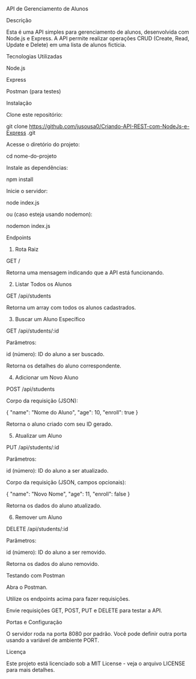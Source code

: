 API de Gerenciamento de Alunos

Descrição

Esta é uma API simples para gerenciamento de alunos, desenvolvida com Node.js e Express. A API permite realizar operações CRUD (Create, Read, Update e Delete) em uma lista de alunos fictícia.

Tecnologias Utilizadas

Node.js

Express

Postman (para testes)

Instalação

Clone este repositório:

git clone https://github.com/jusousa0/Criando-API-REST-com-NodeJs-e-Express
.git

Acesse o diretório do projeto:

cd nome-do-projeto

Instale as dependências:

npm install

Inicie o servidor:

node index.js

ou (caso esteja usando nodemon):

nodemon index.js

Endpoints

1. Rota Raiz

GET /

Retorna uma mensagem indicando que a API está funcionando.

2. Listar Todos os Alunos

GET /api/students

Retorna um array com todos os alunos cadastrados.

3. Buscar um Aluno Específico

GET /api/students/:id

Parâmetros:

id (número): ID do aluno a ser buscado.

Retorna os detalhes do aluno correspondente.

4. Adicionar um Novo Aluno

POST /api/students

Corpo da requisição (JSON):

{
  "name": "Nome do Aluno",
  "age": 10,
  "enroll": true
}

Retorna o aluno criado com seu ID gerado.

5. Atualizar um Aluno

PUT /api/students/:id

Parâmetros:

id (número): ID do aluno a ser atualizado.

Corpo da requisição (JSON, campos opcionais):

{
  "name": "Novo Nome",
  "age": 11,
  "enroll": false
}

Retorna os dados do aluno atualizado.

6. Remover um Aluno

DELETE /api/students/:id

Parâmetros:

id (número): ID do aluno a ser removido.

Retorna os dados do aluno removido.

Testando com Postman

Abra o Postman.

Utilize os endpoints acima para fazer requisições.

Envie requisições GET, POST, PUT e DELETE para testar a API.

Portas e Configuração

O servidor roda na porta 8080 por padrão. Você pode definir outra porta usando a variável de ambiente PORT.

Licença

Este projeto está licenciado sob a MIT License - veja o arquivo LICENSE para mais detalhes.
